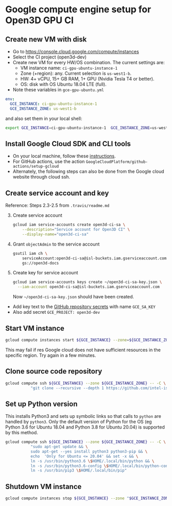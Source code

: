 # Google compute engine setup for Open3D GPU CI


## Create new VM with disk
- Go to https://console.cloud.google.com/compute/instances
- Select the CI project (open3d-dev)
- Create new VM for every HW/OS combination. The current settings are:
    - VM instance name: `ci-gpu-ubuntu-instance-1`
    - Zone (+region): any. Current selection is `us-west1-b`.
    - HW: 4+ vCPU, 15+ GB RAM, 1+ GPU (Nvidia Tesla T4 or better).
    - OS: disk with OS Ubuntu 18.04 LTE (full).
- Note these variables in `gce-gpu-ubuntu.yml`
```yml
env:
  GCE_INSTANCE: ci-gpu-ubuntu-instance-1
  GCE_INSTANCE_ZONE: us-west1-b
```
and also set them in your local shell:
```bash
export GCE_INSTANCE=ci-gpu-ubuntu-instance-1  GCE_INSTANCE_ZONE=us-west1-b
```


## Install Google Cloud SDK and CLI tools
- On your local machine, follow these [instructions](https://cloud.google.com/sdk/install).
- For GitHub actions, use the action `GoogleCloudPlatform/github-actions/setup-gcloud`
- Alternately, the following steps can also be done from the Google cloud website through cloud ssh.

## Create service account and key

Reference: Steps 2.3-2.5 from `.travis/readme.md`

3. Create service account

   ```bash
   gcloud iam service-accounts create open3d-ci-sa \
       --description="Service account for Open3D CI" \
       --display-name="open3d-ci-sa"
   ```

4. Grant `objectAdmin` to the service account

   ```bash
   gsutil iam ch \
       serviceAccount:open3d-ci-sa@isl-buckets.iam.gserviceaccount.com:objectAdmin \
       gs://open3d-docs
   ```

5. Create key for service account

   ```bash
   gcloud iam service-accounts keys create ~/open3d-ci-sa-key.json \
     --iam-account open3d-ci-sa@isl-buckets.iam.gserviceaccount.com
   ```

   Now `~/open3d-ci-sa-key.json` should have been created.

- Add key text to the [GitHub repository secrets](https://github.com/intel-isl/Open3D/settings/secrets) with name `GCE_SA_KEY`
- Also add secret `GCE_PROJECT: open3d-dev`


## Start VM instance
```bash
gcloud compute instances start ${GCE_INSTANCE} --zone=${GCE_INSTANCE_ZONE}
```
This may fail if res Google cloud does not have sufficient resources in the specific region. Try again in a few minutes.

## Clone source code repository

```bash
gcloud compute ssh ${GCE_INSTANCE} --zone ${GCE_INSTANCE_ZONE} -- -C \
           "git clone --recursive --depth 1 https://github.com/intel-isl/Open3D.git"
```

## Set up Python version

This installs Python3 and sets up symbolic links so that calls to `python` are handled by `python3`. Only the default version of Python for the OS (eg Python 3.6 for Ubuntu 18.04 and Python 3.8 for Ubuntu 20.04) is supported by this method.
```bash
gcloud compute ssh ${GCE_INSTANCE} --zone ${GCE_INSTANCE_ZONE} -- -C \
           "sudo apt-get update && \
           sudo apt-get --yes install python3 python3-pip && \
           echo  'Only for Ubuntu <= 20.04' && set -x && \
           ln -s /usr/bin/python3.6 \$HOME/.local/bin/python && \
           ln -s /usr/bin/python3.6-config \$HOME/.local/bin/python-config && \
           ln -s /usr/bin/pip3 \$HOME/.local/bin/pip"
```

## Shutdown VM instance

```bash
gcloud compute instances stop ${GCE_INSTANCE} --zone "$GCE_INSTANCE_ZONE"
```

